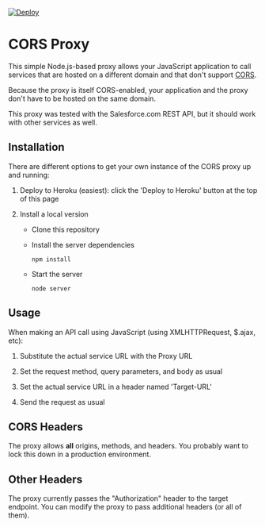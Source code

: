 [![Deploy](https://www.herokucdn.com/deploy/button.png)](https://heroku.com/deploy)

# CORS Proxy

This simple Node.js-based proxy allows your JavaScript application to call services that are hosted on a different domain and that don't support [CORS](http://en.wikipedia.org/wiki/Cross-origin_resource_sharing). 

Because the proxy is itself CORS-enabled, your application and the proxy don't have to be hosted on the same 
domain.

This proxy was tested with the Salesforce.com REST API, but it should work with other services as well.

## Installation

There are different options to get your own instance of the CORS proxy up and running:

1. Deploy to Heroku (easiest): click the 'Deploy to Heroku' button at the top of this page

1. Install a local version
    - Clone this repository
    - Install the server dependencies
    
        ```
        npm install
        ```
    
    - Start the server
         
         ```
         node server
         ```

## Usage

When making an API call using JavaScript (using XMLHTTPRequest, $.ajax, etc):

1. Substitute the actual service URL with the Proxy URL 

1. Set the request method, query parameters, and body as usual

1. Set the actual service URL in a header named 'Target-URL'

1. Send the request as usual


## CORS Headers

The proxy allows **all** origins, methods, and headers. You probably want to lock this down in a production 
environment.


## Other Headers

The proxy currently passes the "Authorization" header to the target endpoint. You can modify the proxy to pass
additional headers (or all of them).
 